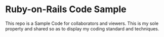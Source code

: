 # Ruby-on-Rails Code Sample
This repo is a Sample Code for collaborators and viewers. This is my sole property and shared so as to display my coding standard and techniques.